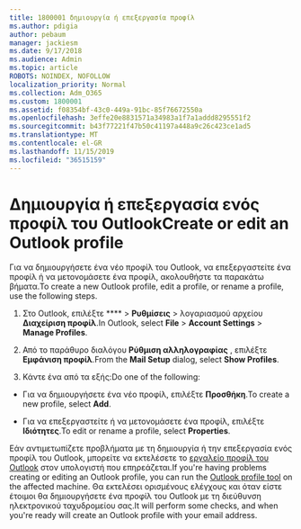 ```yaml
---
title: 1800001 δημιουργία ή επεξεργασία προφίλ
ms.author: pdigia
author: pebaum
manager: jackiesm
ms.date: 9/17/2018
ms.audience: Admin
ms.topic: article
ROBOTS: NOINDEX, NOFOLLOW
localization_priority: Normal
ms.collection: Adm_O365
ms.custom: 1800001
ms.assetid: f08354bf-43c0-449a-91bc-85f76672550a
ms.openlocfilehash: 3effe20e8831571a34983a1f7a1addd8295551f2
ms.sourcegitcommit: b43f77221f47b50c41197a448a9c26c423ce1ad5
ms.translationtype: MT
ms.contentlocale: el-GR
ms.lasthandoff: 11/15/2019
ms.locfileid: "36515159"
---
```

# <a name="create-or-edit-an-outlook-profile"></a><span data-ttu-id="44735-102">Δημιουργία ή επεξεργασία ενός προφίλ του Outlook</span><span class="sxs-lookup"><span data-stu-id="44735-102">Create or edit an Outlook profile</span></span>

<span data-ttu-id="44735-103">Για να δημιουργήσετε ένα νέο προφίλ του Outlook, να επεξεργαστείτε ένα προφίλ ή να μετονομάσετε ένα προφίλ, ακολουθήστε τα παρακάτω βήματα.</span><span class="sxs-lookup"><span data-stu-id="44735-103">To create a new Outlook profile, edit a profile, or rename a profile, use the following steps.</span></span>
  
1. <span data-ttu-id="44735-104">Στο Outlook, επιλέξτε \*\*\*\* \> **Ρυθμίσεις** \> λογαριασμού αρχείου **Διαχείριση προφίλ**.</span><span class="sxs-lookup"><span data-stu-id="44735-104">In Outlook, select **File** \> **Account Settings** \> **Manage Profiles**.</span></span>
    
2. <span data-ttu-id="44735-105">Από το παράθυρο διαλόγου **Ρύθμιση αλληλογραφίας** , επιλέξτε **Εμφάνιση προφίλ**.</span><span class="sxs-lookup"><span data-stu-id="44735-105">From the **Mail Setup** dialog, select **Show Profiles**.</span></span>
    
3. <span data-ttu-id="44735-106">Κάντε ένα από τα εξής:</span><span class="sxs-lookup"><span data-stu-id="44735-106">Do one of the following:</span></span>
    
  - <span data-ttu-id="44735-107">Για να δημιουργήσετε ένα νέο προφίλ, επιλέξτε **Προσθήκη**.</span><span class="sxs-lookup"><span data-stu-id="44735-107">To create a new profile, select **Add**.</span></span>
    
  - <span data-ttu-id="44735-108">Για να επεξεργαστείτε ή να μετονομάσετε ένα προφίλ, επιλέξτε **Ιδιότητες**.</span><span class="sxs-lookup"><span data-stu-id="44735-108">To edit or rename a profile, select **Properties**.</span></span>
    
<span data-ttu-id="44735-109">Εάν αντιμετωπίζετε προβλήματα με τη δημιουργία ή την επεξεργασία ενός προφίλ του Outlook, μπορείτε να εκτελέσετε το [εργαλείο προφίλ του Outlook](https://aka.ms/SaRA-OutlookSetupProfile) στον υπολογιστή που επηρεάζεται.</span><span class="sxs-lookup"><span data-stu-id="44735-109">If you're having problems creating or editing an Outlook profile, you can run the [Outlook profile tool](https://aka.ms/SaRA-OutlookSetupProfile) on the affected machine.</span></span> <span data-ttu-id="44735-110">Θα εκτελέσει ορισμένους ελέγχους και όταν είστε έτοιμοι θα δημιουργήσετε ένα προφίλ του Outlook με τη διεύθυνση ηλεκτρονικού ταχυδρομείου σας.</span><span class="sxs-lookup"><span data-stu-id="44735-110">It will perform some checks, and when you're ready will create an Outlook profile with your email address.</span></span> 
  

